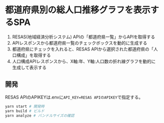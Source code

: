 # 都道府県別の総人口推移グラフを表示するSPA

1. RESAS(地域経済分析システム) APIの「都道府県一覧」からAPIを取得する
2. APIレスポンスから都道府県一覧のチェックボックスを動的に生成する
3. 都道府県にチェックを入れると、RESAS APIから選択された都道府県の「人口構成」を取得する
4. 人口構成APIレスポンスから、X軸:年、Y軸:人口数の折れ線グラフを動的に生成して表示する

## 開発
RESAS APIのAPIKEYは.envに`API_KEY=RESAS APIのAPIKEY`で指定する。

```bash
yarn start # 開発時
yarn build # ビルド
yarn analyze # バンドルサイズの確認
```